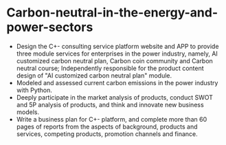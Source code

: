 # Carbon-neutral-in-the-energy-and-power-sectors

- Design the C+- consulting service platform website and APP to provide three module services for enterprises in the power industry, namely, AI customized carbon neutral plan, Carbon coin community and Carbon neutral course; Independently responsible for the product content design of "AI customized carbon neutral plan" module.
- Modeled and assessed current carbon emissions in the power industry with Python.
- Deeply participate in the market analysis of products, conduct SWOT and 5P analysis of products, and think and innovate new business models.
- Write a business plan for C+- platform, and complete more than 60 pages of reports from the aspects of background, products and services, competing products, promotion channels and finance.
